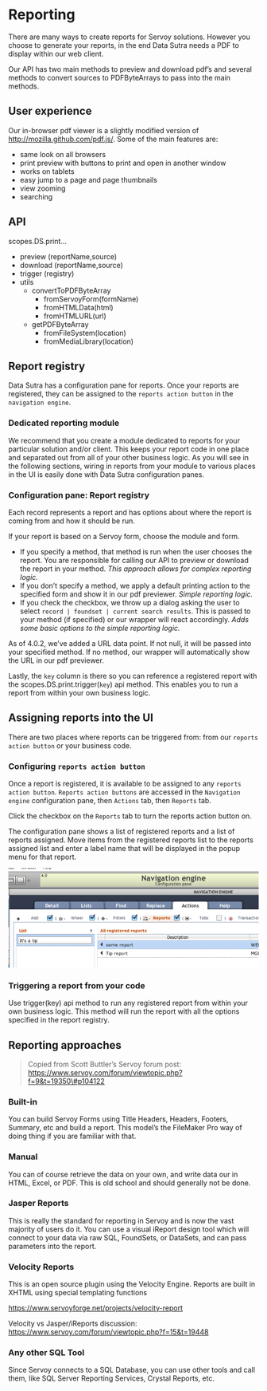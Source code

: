 # Reporting

<!-- toc -->

There are many ways to create reports for Servoy solutions. However you
choose to generate your reports, in the end Data Sutra needs a PDF to
display within our web client.

Our API has two main methods to preview and download pdf’s and several
methods to convert sources to PDFByteArrays to pass into the main
methods.

## User experience

Our in-browser pdf viewer is a slightly modified version of
http://mozilla.github.com/pdf.js/. Some of the main features are:

-   same look on all browsers
-   print preview with buttons to print and open in another window
-   works on tablets
-   easy jump to a page and page thumbnails
-   view zooming
-   searching

## API


scopes.DS.print…

-   preview (reportName,source)
-   download (reportName,source)
-   trigger (registry)
-   utils
    -   convertToPDFByteArray
        -   fromServoyForm(formName)
        -   fromHTMLData(html)
        -   fromHTMLURL(url)
    -   getPDFByteArray
        -   fromFileSystem(location)
        -   fromMediaLibrary(location)

## Report registry

Data Sutra has a configuration pane for reports. Once your reports are
registered, they can be assigned to the `reports action button` in the
`navigation engine`.

### Dedicated reporting module

We recommend that you create a module dedicated to reports for your
particular solution and/or client. This keeps your report code in one
place and separated out from all of your other business logic. As you
will see in the following sections, wiring in reports from your module
to various places in the UI is easily done with Data Sutra configuration
panes.

### Configuration pane: Report registry

Each record represents a report and has options about where the report
is coming from and how it should be run.

If your report is based on a Servoy form, choose the module and form.

-   If you specify a method, that method is run when the user chooses
    the report. You are responsible for calling our API to preview or
    download the report in your method. *This approach allows for
    complex reporting logic.*
-   If you don’t specify a method, we apply a default printing action to
    the specified form and show it in our pdf previewer. *Simple
    reporting logic.*
-   If you check the checkbox, we throw up a dialog asking the user to
    select `record | foundset | current search results`. This is passed
    to your method (if specified) or our wrapper will react accordingly.
    *Adds some basic options to the simple reporting logic.*

As of 4.0.2, we’ve added a URL data point. If not null, it will be
passed into your specified method. If no method, our wrapper will
automatically show the URL in our pdf previewer.

Lastly, the `key` column is there so you can reference a registered
report with the scopes.DS.print.trigger(`key`) api method. This enables
you to run a report from within your own business logic.

## Assigning reports into the UI

There are two places where reports can be triggered from: from our
`reports action button` or your business code.

### Configuring `reports action button`

Once a report is registered, it is available to be assigned to any
`reports action button`. `Reports action buttons` are accessed in the
`Navigation engine` configuration pane, then `Actions` tab, then
`Reports` tab.

Click the checkbox on the `Reports` tab to turn the reports action
button on.

The configuration pane shows a list of registered reports and a list of
reports assigned. Move items from the registered reports list to the
reports assigned list and enter a label name that will be displayed in
the popup menu for that report.

![](../attachments/assign-reports.png)

### Triggering a report from your code

Use trigger(key) api method to run any registered report from within
your own business logic. This method will run the report with all the
options specified in the report registry.

Reporting approaches
--------------------

> Copied from Scott Buttler’s Servoy forum post:
https://www.servoy.com/forum/viewtopic.php?f=9&t=19350\#p104122

### Built-in

You can build Servoy Forms using Title Headers, Headers, Footers,
Summary, etc and build a report. This model’s the FileMaker Pro way of
doing thing if you are familiar with that.

### Manual

You can of course retrieve the data on your own, and write data our in
HTML, Excel, or PDF. This is old school and should generally not be
done.

### Jasper Reports

This is really the standard for reporting in Servoy and is now the vast
majority of users do it. You can use a visual iReport design tool which
will connect to your data via raw SQL, FoundSets, or DataSets, and can
pass parameters into the report.

### Velocity Reports

This is an open source plugin using the Velocity Engine. Reports are
built in XHTML using special templating functions

https://www.servoyforge.net/projects/velocity-report

Velocity vs Jasper/iReports discussion:
https://www.servoy.com/forum/viewtopic.php?f=15&t=19448

### Any other SQL Tool

Since Servoy connects to a SQL Database, you can use other tools and
call them, like SQL Server Reporting Services, Crystal Reports, etc.

